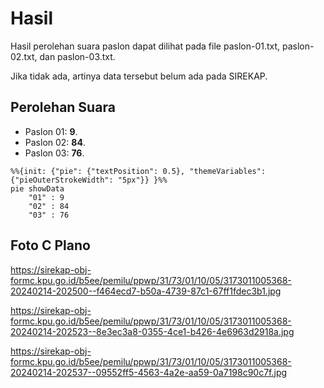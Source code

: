 # Hasil

Hasil perolehan suara paslon dapat dilihat pada file paslon-01.txt, paslon-02.txt, dan paslon-03.txt.

Jika tidak ada, artinya data tersebut belum ada pada SIREKAP.

## Perolehan Suara

 * Paslon 01: **9**.
 * Paslon 02: **84**.
 * Paslon 03: **76**.

```mermaid
%%{init: {"pie": {"textPosition": 0.5}, "themeVariables": {"pieOuterStrokeWidth": "5px"}} }%%
pie showData
    "01" : 9
    "02" : 84
    "03" : 76
```
## Foto C Plano

https://sirekap-obj-formc.kpu.go.id/b5ee/pemilu/ppwp/31/73/01/10/05/3173011005368-20240214-202500--f464ecd7-b50a-4739-87c1-67ff1fdec3b1.jpg

https://sirekap-obj-formc.kpu.go.id/b5ee/pemilu/ppwp/31/73/01/10/05/3173011005368-20240214-202523--8e3ec3a8-0355-4ce1-b426-4e6963d2918a.jpg

https://sirekap-obj-formc.kpu.go.id/b5ee/pemilu/ppwp/31/73/01/10/05/3173011005368-20240214-202537--09552ff5-4563-4a2e-aa59-0a7198c90c7f.jpg
